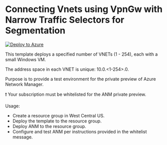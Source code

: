 # Connecting Vnets using VpnGw with Narrow Traffic Selectors for Segmentation

[![Deploy to Azure](https://aka.ms/deploytoazurebutton)](https://portal.azure.com/#create/Microsoft.Template/uri/https%3A%2F%2Fraw.githubusercontent.com%2Fkayodenet%2Fazure-networking%2Fmaster%2Fpoc%2Fipsec-policy%2Farm%2Fazuredeploy.json)



This template deploys a specified number of VNETs (1 - 254), each with a small Windows VM. 

The address space in each VNET is unique: 10.0.<1-254>.0.

Purpose is to provide a test environment for the private preview of Azure Network Manager.

:exclamation: Your subscription must be whitelisted for the ANM private preview.

Usage:
- Create a resource group in West Central US.
- Deploy the template to the resource group.
- Deploy ANM to the resource group.
- Configure and test ANM per instructions provided in the whitelist message.
